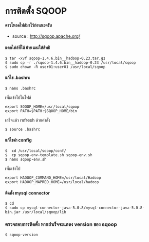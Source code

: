 # การติดตั้ง SQOOP


#### ดาวโหลดไฟล์มาไว้ก่อนนะครับ
* source : http://sqoop.apache.org/

#### แตกไฟล์ที่ได้ ย้าย และให้สิทธิ
```{bash}
$ tar -xvf sqoop-1.4.6.bin__hadoop-0.23.tar.gz
$ sudo cp -r ./sqoop-1.4.6.bin__hadoop-0.23 /usr/local/sqoop
$ sudo chown -R user01:user01 /usr/local/sqoop

```

#### แก้ไข .bashrc
```
$ nano .bashrc
```
เพิ่มเข้าไปในไฟล์
```
export SQOOP_HOME=/usr/local/sqoop
export PATH=$PATH:$SQOOP_HOME/bin
```
เสร็จแล้ว refresh ด้วยคำสั่ง
```
$ source .bashrc
```
#### แก้ไขค่า config
```
$  cd /usr/local/sqoop/conf/
$  cp sqoop-env-template.sh sqoop-env.sh
$ nano sqoop-env.sh
```
เพิ่มเข้าไป
```
export HADOOP_COMMAND_HOME=/usr/local/Hadoop
export HADOOP_MAPRED_HOME=/usr/local/hadoop
```

#### ติดตั้ง mysql connector
```
$ cd
$ sudo cp mysql-connector-java-5.0.8/mysql-connector-java-5.0.8-bin.jar /usr/local/sqoop/lib 
```

### ตรวจสอบการติดตั้ง หากสำเร็จจะแสดง version ของ sqoop
```
$ sqoop-version
```


 
